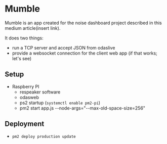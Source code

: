 # Mumble

Mumble is an app created for the noise dashboard project described in this medium article(insert link).

It does two things:

- run a TCP server and accept JSON from odaslive
- provide a websocket connection for the client web app (if that works; let's see)

## Setup

- Raspberry PI
  - respeaker software
  - odasweb
  - ps2 startup (`systemctl enable pm2-pi`)
  - pm2 start app.js --node-args="--max-old-space-size=256"

## Deployment

- `pm2 deploy production update`
